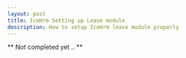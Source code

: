 ```yaml
---
layout: post
title: IceHrm Setting up Leave module
description: How to setup IceHrm leave module properly
---
```




** Not completed yet .. **